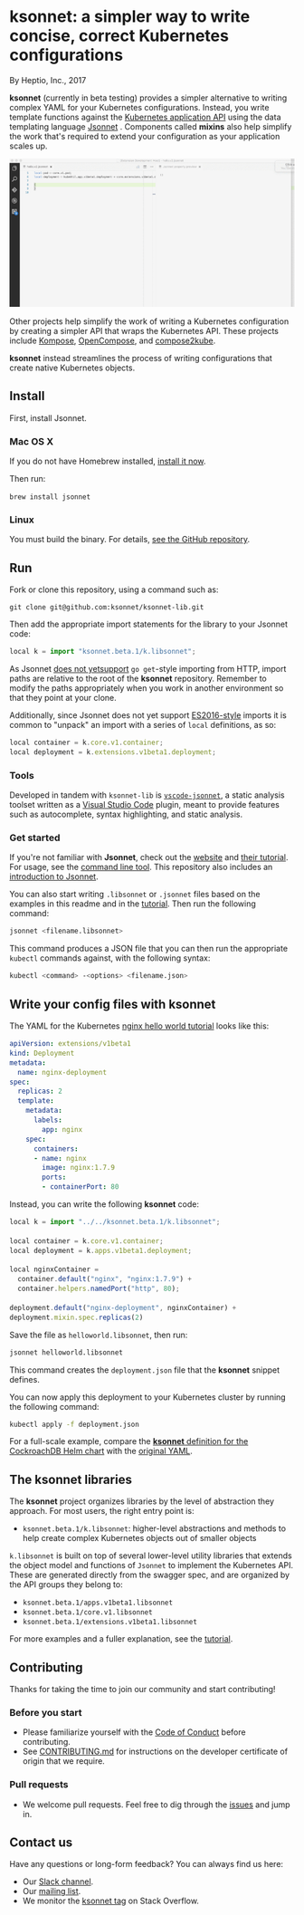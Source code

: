 # ksonnet: a simpler way to write concise, correct Kubernetes configurations

By Heptio, Inc., 2017

**ksonnet** (currently in beta testing) provides a simpler alternative
to writing complex YAML for your Kubernetes configurations. Instead,
you write template functions against the [Kubernetes application
API][v1] using the data templating language [Jsonnet][jsonnet] .
Components called **mixins** also help simplify the work that's
required to extend your configuration as your application scales up.

![Jsonnet syntax highlighting][jsonnet-demo]

Other projects help simplify the work of writing a Kubernetes
configuration by creating a simpler API that wraps the Kubernetes
API. These projects include [Kompose][Kompose],
[OpenCompose][OpenCompose], and [compose2kube][compose2kube].

**ksonnet** instead streamlines the process of writing
configurations that create native Kubernetes objects.

## Install

First, install Jsonnet.

### Mac OS X

If you do not have Homebrew installed, [install it now](https://brew.sh/).

Then run:

`brew install jsonnet`

### Linux

You must build the binary. For details, [see the GitHub
repository](https://github.com/google/jsonnet).

## Run

Fork or clone this repository, using a command such as:

```shell
git clone git@github.com:ksonnet/ksonnet-lib.git
```

Then add the appropriate import
statements for the library to your Jsonnet code:

```javascript
local k = import "ksonnet.beta.1/k.libsonnet";
```

As Jsonnet [does not yetsupport](https://github.com/google/jsonnet/issues/9)
`go get`-style importing from HTTP, import paths are relative to the root of the
**ksonnet** repository. Remember to modify the paths appropriately
when you work in another environment so that they point at your clone.

Additionally, since Jsonnet does not yet support [ES2016-style](https://github.com/google/jsonnet/issues/307) imports it is common to "unpack" an import with a series of `local` definitions, as so:

```javascript
local container = k.core.v1.container;
local deployment = k.extensions.v1beta1.deployment;
```

### Tools

Developed in tandem with `ksonnet-lib` is
[`vscode-jsonnet`](https://github.com/heptio/vscode-jsonnet), a static
analysis toolset written as a [Visual Studio
Code](https://code.visualstudio.com/) plugin, meant to provide
features such as autocomplete, syntax highlighting, and static
analysis.

### Get started

If you're not familiar with **Jsonnet**, check out the
[website](http://jsonnet.org/index.html) and
[their tutorial](http://jsonnet.org/docs/tutorial.html). For usage, see
the [command line tool](http://jsonnet.org/implementation/commandline.html).
This repository also includes an
[introduction to Jsonnet](docs/jsonnetIntro.md).

You can also start writing `.libsonnet` or `.jsonnet` files based on
the examples in this readme and in the [tutorial][tutorial]. Then run the
following command:

```bash
jsonnet <filename.libsonnet>
```

This command produces a JSON file that you can then run the
appropriate `kubectl`
commands against, with the following syntax:

```bash
kubectl <command> -<options> <filename.json>
```

## Write your config files with ksonnet

The YAML for the Kubernetes
[nginx hello world tutorial][helloworld] looks
like this:

```yaml
apiVersion: extensions/v1beta1
kind: Deployment
metadata:
  name: nginx-deployment
spec:
  replicas: 2
  template:
    metadata:
      labels:
        app: nginx
    spec:
      containers:
      - name: nginx
        image: nginx:1.7.9
        ports:
        - containerPort: 80
```

Instead, you can write the following **ksonnet** code:

```javascript
local k = import "../../ksonnet.beta.1/k.libsonnet";

local container = k.core.v1.container;
local deployment = k.apps.v1beta1.deployment;

local nginxContainer =
  container.default("nginx", "nginx:1.7.9") +
  container.helpers.namedPort("http", 80);

deployment.default("nginx-deployment", nginxContainer) +
deployment.mixin.spec.replicas(2)
```

Save the file as `helloworld.libsonnet`, then run:

```bash
jsonnet helloworld.libsonnet
```

This command creates the `deployment.json` file that the
**ksonnet** snippet defines.

You can now apply this deployment to your Kubernetes cluster
by running the following command:

```bash
kubectl apply -f deployment.json
```

For a full-scale example, compare the [**ksonnet** definition for
the CockroachDB Helm chart][cockroachks] with the
[original YAML][cockroachch].

## The **ksonnet** libraries

The **ksonnet** project organizes libraries by the level of
abstraction they approach. For most users, the right entry point is:

* `ksonnet.beta.1/k.libsonnet`: higher-level abstractions and methods
  to help create complex Kubernetes objects out of smaller objects

`k.libsonnet` is built on top of several lower-level utility libraries
that extends the object model and functions of `Jsonnet` to implement
the Kubernetes API. These are generated directly from the swagger
spec, and are organized by the API groups they belong to:

* `ksonnet.beta.1/apps.v1beta1.libsonnet`
* `ksonnet.beta.1/core.v1.libsonnet`
* `ksonnet.beta.1/extensions.v1beta1.libsonnet`

For more examples and a fuller explanation, see the [tutorial][tutorial].

## Contributing

Thanks for taking the time to join our community and start
contributing!

### Before you start

* Please familiarize yourself with the [Code of
Conduct](CODE-OF-CONDUCT.md) before contributing.
* See [CONTRIBUTING.md](CONTRIBUTING.md) for instructions on the
developer certificate of origin that we require.

### Pull requests

* We welcome pull requests. Feel free to dig through the
[issues](https://github.com/ksonnet/ksonnet-lib/issues) and jump in.

## Contact us

Have any questions or long-form feedback? You can always find us here:

* Our [Slack channel](https://ksonnet.slack.com).
* Our [mailing list](https://groups.google.com/forum/#!forum/ksonnet).
* We monitor the [ksonnet
tag](https://stackoverflow.com/questions/tagged/ksonnet) on Stack
Overflow.

[jsonnet]: http://jsonnet.org/ "Jsonnet"
[v1]: https://kubernetes.io/docs/api-reference/v1/definitions/ "V1 API objects"
[v1Container]: https://kubernetes.io/docs/api-reference/v1/definitions/#_v1_container "v1.Container"
[Kompose]: https://github.com/kubernetes-incubator/kompose "Kompose"
[OpenCompose]: https://github.com/redhat-developer/opencompose "OpenCompose"
[compose2kube]: https://github.com/kelseyhightower/compose2kube "compose2kube"

[helloworld]: https://kubernetes.io/docs/tutorials/stateless-application/run-stateless-application-deployment/ "Hello, Kubernetes!"
[v1hellojsonnet]: https://github.com/heptio/kube.libsonnet/blob/master/examples/hello-world/hello.v1.jsonnet "Hello, Jsonnet (v1)!"
[v2hellojsonnet]: https://github.com/heptio/kube.libsonnet/blob/master/examples/hello-world/hello.v2.jsonnet "Hello, Jsonnet (v2)!"
[deploymentspec]: https://kubernetes.io/docs/api-reference/extensions/v1beta1/definitions/#_v1beta1_deploymentspec "v1.DeploymentSpec"

[jsonnet-demo]: docs/images/kube-demo.gif

[tutorial]: docs/TUTORIAL.md "ksonnet tutorial"
[cockroachks]: examples/charts/cockroachdb/cockroachdb.jsonnet "cockroachdb ksonnet"
[cockroachch]: https://github.com/kubernetes/charts/blob/master/stable/cockroachdb/templates/cockroachdb-petset.yaml "cockroachdb YAML"
